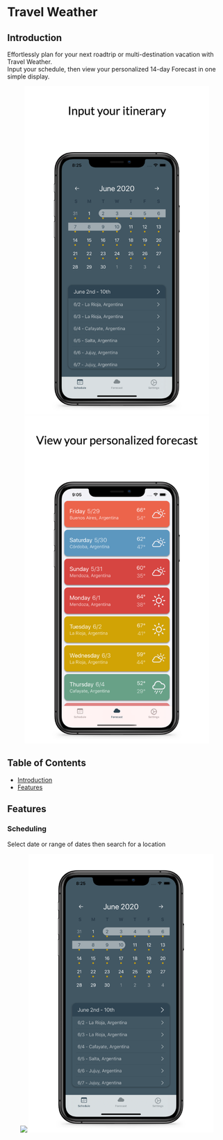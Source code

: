 <h1 align="left">Travel Weather</h1>

<h2>Introduction</h2>

<p align="left">Effortlessly plan for your next roadtrip or multi-destination vacation with Travel Weather.<br />Input your schedule, then view your personalized 14-day Forecast in one simple display.</p>

<p align="center"><img width="425" src="images/scheduleExampleImage.png"><img width="425" src="images/forecastExampleImage.png"> </p>

## Table of Contents 
* [Introduction](#introduction) <br />
* [Features](#features)  

## Features
### Scheduling
Select date or range of dates then search for a location

<p align="center"><img width="425" src="images/scheduleGIF.png"> <img width="425" src="images/scheduleCroppedImage.png"> </p>





